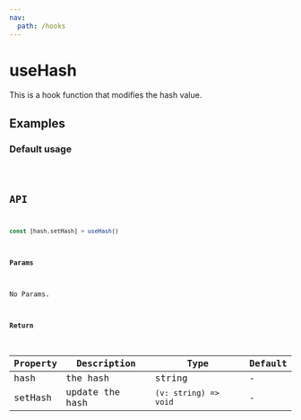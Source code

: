 ```yaml
---
nav:
  path: /hooks
---
```


# useHash

This is a hook function that modifies the hash value.

## Examples

### Default usage

<code src="./demo/demo.tsx" />

## API

```typescript
const [hash,setHash] = useHash()
```

#### Params

No Params.

#### Return

| Property | Description     | Type                  | Default |
| -------- | --------------- | --------------------- | ------- |
| hash     | the hash        | string                | -       |
| setHash  | update the hash | `(v: string) => void` | -       |
